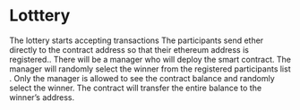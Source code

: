 # Lotttery



The lottery starts accepting transactions
The participants send ether directly to the contract address so that their ethereum address is registered..
There will be a manager who will deploy the smart contract.
The manager will randomly select the winner from the registered participants list . 
Only the manager is allowed to see the contract balance and randomly select the winner.
The contract will transfer the entire balance to the winner’s  address.
